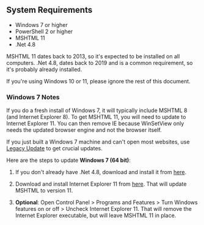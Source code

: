 ## System Requirements

- Windows 7 or higher
- PowerShell 2 or higher
- MSHTML 11
- .Net 4.8

MSHTML 11 dates back to 2013, so it's expected to be installed on all computers. .Net 4.8, dates back to 2019 and is a common requirement, so it's probably already installed.

If you're using Windows 10 or 11, please ignore the rest of this document.

### Windows 7 Notes

If you do a fresh install of Windows 7, it will typically include MSHTML 8 (and Internet Explorer 8). To get MSHTML 11, you will need to update to Internet Explorer 11. You can then remove IE because WinSetView only needs the updated browser engine and not the browser itself.

If you just built a Windows 7 machine and can't open most websites, use [Legacy Update](https://legacyupdate.net/) to get crucial updates.

Here are the steps to update **Windows 7 (64 bit)**:

1. If you don't already have .Net 4.8, download and install it from [here](https://support.microsoft.com/en-us/topic/microsoft-net-framework-4-8-offline-installer-for-windows-9d23f658-3b97-68ab-d013-aa3c3e7495e0).


2. Download and install Internet Explorer 11 from [here](https://www.microsoft.com/en-us/download/details.aspx?id=41628). That will update MSHTML to version 11.


3. **Optional**: Open Control Panel > Programs and Features > Turn Windows features on or off > Uncheck Internet Explorer 11. That will remove the Internet Explorer executable, but will leave MSHTML 11 in place.
